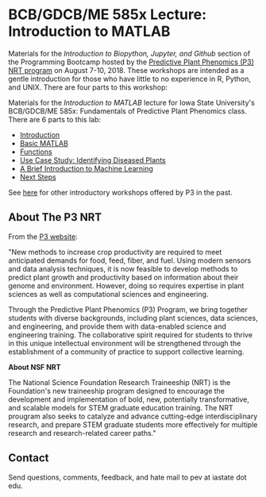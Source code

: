 # BCB/GDCB/ME 585x Lecture: Introduction to MATLAB

Materials for the *Introduction to Biopython, Jupyter, and Github* section of the Programming Bootcamp hosted by the [Predictive Plant Phenomics (P3) NRT program][p3-landing] on August 7-10, 2018.  These workshops are intended as a gentle introduction for those who have little to no experience in R, Python, and UNIX.  There are four parts to this workshop:

Materials for the *Introduction to MATLAB* lecture for Iowa State University's BCB/GDCB/ME 585x: Fundamentals of Predictive Plant Phenomics class.  There are 6 parts to this lab:

* [Introduction](notebooks/p3.matlab.fall2018-00.ipynb)
* [Basic MATLAB](notebooks/p3.matlab.fall2018-01.ipynb)
* [Functions](notebooks/p3.matlab.fall2018-02.ipynb)
* [Use Case Study: Identifying Diseased Plants](notebooks/p3.matlab.fall2018-03.ipynb)
* [A Brief Introduction to Machine Learning](notebooks/p3.matlab.fall2018-04.ipynb)
* [Next Steps](notebooksp3.matlab.fall2018-05.ipynb)

See [here][p3-workshops] for other introductory workshops offered by P3 in the past.

## About The P3 NRT

From the [P3 website][p3-landing]:

"New methods to increase crop productivity are required to meet anticipated demands for food, feed, fiber, and fuel. Using modern sensors and data analysis techniques, it is now feasible to develop methods to predict plant growth and productivity based on information about their genome and environment. However, doing so requires expertise in plant sciences as well as computational sciences and engineering.

Through the Predictive Plant Phenomics (P3) Program, we bring together students with diverse backgrounds, including plant sciences, data sciences, and engineering, and provide them with data-enabled science and engineering training. The collaborative spirit required for students to thrive in this unique intellectual environment will be strengthened through the establishment of a community of practice to support collective learning. 

**About NSF NRT**

The National Science Foundation Research Traineeship (NRT) is the Foundation's new traineeship program designed to encourage the development and implementation of bold, new, potentially transformative, and scalable models for STEM graduate education training. The NRT prougram also seeks to catalyze and advance cutting-edge interdisciplinary research, and prepare STEM graduate students more effectively for multiple research and research-related career paths."

## Contact

Send questions, comments, feedback, and hate mail to pev at iastate dot edu.


[p3-landing]: https://www.predictivephenomicsinplants.iastate.edu/
[p3-workshops]: https://github.com/pommevilla/p3.bootcamp.2018